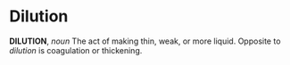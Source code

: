 # Dilution

**DILUTION**, _noun_ The act of making thin, weak, or more liquid. Opposite to _dilution_ is coagulation or thickening.